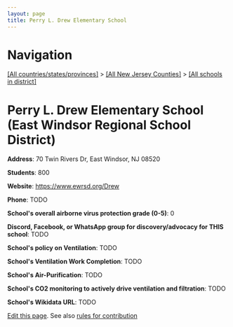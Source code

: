 ```yaml
---
layout: page
title: Perry L. Drew Elementary School
---
```

# Navigation

[[All countries/states/provinces]](../../../..) > [[All New Jersey Counties]](../../..) > [[All schools in district]](..)

# Perry L. Drew Elementary School (East Windsor Regional School District)

**Address**: 70 Twin Rivers Dr, East Windsor, NJ 08520

**Students**: 800

**Website**: <https://www.ewrsd.org/Drew>

**Phone**: TODO

**School's overall airborne virus protection grade (0-5)**: 0

**Discord, Facebook, or WhatsApp group for discovery/advocacy for THIS school**: TODO

**School's policy on Ventilation**: TODO

**School's Ventilation Work Completion**: TODO

**School's Air-Purification**: TODO

**School's CO2 monitoring to actively drive ventilation and filtration**: TODO

**School's Wikidata URL**: TODO


[Edit this page](https://github.com/ventilate-schools/NJ/edit/main/./Mercer/East_Windsor_Regional_School_District/Perry_L._Drew_Elementary_School.md). See also [rules for contribution](../../../contribution-rules/)
